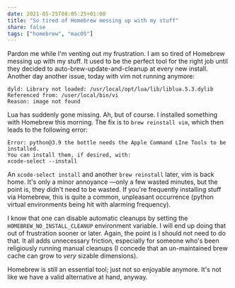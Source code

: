 ```yaml
---
date: 2021-05-25T08:05:25+01:00
title: "So tired of Homebrew messing up with my stuff"
share: false
tags: ["homebrew", "macOS"]
---
```

Pardon me while I'm venting out my frustration. I am so tired of Homebrew
messing up with my stuff. It used to be the perfect tool for the right job
until they decided to auto-brew-update-and-cleanup at every new install.
Another day another issue, today with vim not running anymore:

    dyld: Library not loaded: /usr/local/opt/lua/lib/liblua.5.3.dylib
    Referenced from: /user/local/bin/vi
    Reason: image not found

Lua has suddenly gone missing. Ah, but of course. I installed something with
Homebrew this morning. The fix is to `brew reinstall vim`, which then leads to
the following error:

    Error: python@3.9 the bottle needs the Apple Command LIne Tools to be installed.
    You can install them, if desired, with:
    xcode-select --install

An `xcode-select install` and another `brew reinstall` later, vim is back home.
It's only a minor annoyance —only a few wasted minutes, but the point is, they
didn't need to be wasted. If you're frequently installing stuff via Homebrew,
this is quite a common, unpleasant occurrence (python virtual environments
being hit with alarming frequency).

I know that one can disable automatic cleanups by setting the
`HOMEBREW_NO_INSTALL_CLEANUP` environment variable. I will end up doing that
out of frustration sooner or later. Again, the point is I should not need to do
that.  It all adds unnecessary friction, especially for someone who's been
religiously running manual cleanups (I concede that an un-maintained brew cache
can grow to *very* sizable dimensions).

Homebrew is still an essential tool; just not so enjoyable anymore. It's not
like we have a valid alternative at hand, anyway.

